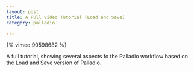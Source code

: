 ```yaml
---
layout: post
title: A Full Video Tutorial (Load and Save)
category: palladio

---
```


{% vimeo 90598682 %}

A full tutorial, showing several aspects fo the Palladio workflow based on the Load and Save version of Palladio.


